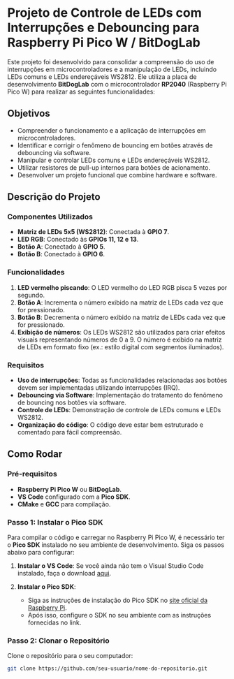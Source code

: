 # Projeto de Controle de LEDs com Interrupções e Debouncing para Raspberry Pi Pico W / BitDogLab

Este projeto foi desenvolvido para consolidar a compreensão do uso de interrupções em microcontroladores e a manipulação de LEDs, incluindo LEDs comuns e LEDs endereçáveis WS2812. Ele utiliza a placa de desenvolvimento **BitDogLab** com o microcontrolador **RP2040** (Raspberry Pi Pico W) para realizar as seguintes funcionalidades:

## Objetivos

- Compreender o funcionamento e a aplicação de interrupções em microcontroladores.
- Identificar e corrigir o fenômeno de bouncing em botões através de debouncing via software.
- Manipular e controlar LEDs comuns e LEDs endereçáveis WS2812.
- Utilizar resistores de pull-up internos para botões de acionamento.
- Desenvolver um projeto funcional que combine hardware e software.

## Descrição do Projeto

### Componentes Utilizados

- **Matriz de LEDs 5x5 (WS2812)**: Conectada à **GPIO 7**.
- **LED RGB**: Conectado às **GPIOs 11, 12 e 13**.
- **Botão A**: Conectado à **GPIO 5**.
- **Botão B**: Conectado à **GPIO 6**.

### Funcionalidades

1. **LED vermelho piscando**: O LED vermelho do LED RGB pisca 5 vezes por segundo.
2. **Botão A**: Incrementa o número exibido na matriz de LEDs cada vez que for pressionado.
3. **Botão B**: Decrementa o número exibido na matriz de LEDs cada vez que for pressionado.
4. **Exibição de números**: Os LEDs WS2812 são utilizados para criar efeitos visuais representando números de 0 a 9. O número é exibido na matriz de LEDs em formato fixo (ex.: estilo digital com segmentos iluminados).

### Requisitos

- **Uso de interrupções**: Todas as funcionalidades relacionadas aos botões devem ser implementadas utilizando interrupções (IRQ).
- **Debouncing via Software**: Implementação do tratamento do fenômeno de bouncing nos botões via software.
- **Controle de LEDs**: Demonstração de controle de LEDs comuns e LEDs WS2812.
- **Organização do código**: O código deve estar bem estruturado e comentado para fácil compreensão.

## Como Rodar

### Pré-requisitos

- **Raspberry Pi Pico W** ou **BitDogLab**.
- **VS Code** configurado com a **Pico SDK**.
- **CMake** e **GCC** para compilação.

### Passo 1: Instalar o Pico SDK

Para compilar o código e carregar no Raspberry Pi Pico W, é necessário ter o **Pico SDK** instalado no seu ambiente de desenvolvimento. Siga os passos abaixo para configurar:

1. **Instalar o VS Code**: Se você ainda não tem o Visual Studio Code instalado, faça o download [aqui](https://code.visualstudio.com/).

2. **Instalar o Pico SDK**:
   - Siga as instruções de instalação do Pico SDK no [site oficial da Raspberry Pi](https://www.raspberrypi.org/documentation/pico/getting-started/).
   - Após isso, configure o SDK no seu ambiente com as instruções fornecidas no link.

### Passo 2: Clonar o Repositório

Clone o repositório para o seu computador:

```bash
git clone https://github.com/seu-usuario/nome-do-repositorio.git
